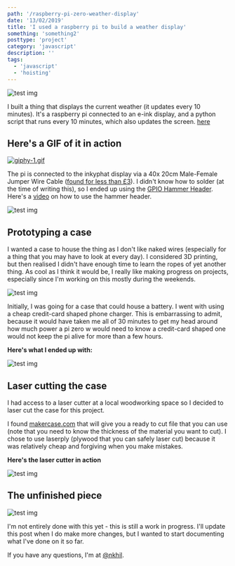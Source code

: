 ```yaml
---
path: '/raspberry-pi-zero-weather-display'
date: '13/02/2019'
title: 'I used a raspberry pi to build a weather display'
something: 'something2'
posttype: 'project'
category: 'javascript'
description: ''
tags:
  - 'javascript'
  - 'hoisting'
---
```

![test img](./1.jpg)

I built a thing that displays the current weather (it updates every 10 minutes). It's a raspberry pi connected to an e-ink display, and a python script that runs every 10 minutes, which also updates the screen.  [here](www.google.com)

## Here's a GIF of it in action

[![giphy-1.gif](https://i.postimg.cc/kXfxwYvY/giphy-1.gif)](https://postimg.cc/F7kdHZq0)


The pi is connected to the inkyphat display via a 40x 20cm Male-Female Jumper Wire Cable ([found for less than £3](https://www.amazon.co.uk/Conductor-Female-Jumper-Color-Ribbon/dp/B00ATMHU52/ref=alp_dpwidget_a_w_?th=1&psc=1&smid=A258M9JSP6L6E7)). I didn't know how to solder (at the time of writing this), so I ended up using the [GPIO Hammer Header](https://shop.pimoroni.com/products/gpio-hammer-header). Here's a [video](https://www.youtube.com/watch?v=ddLbUNlaZ3U) on how to use the hammer header. 

![test img](./4.jpg)

## Prototyping a case

I wanted a case to house the thing as I don't like naked wires (especially for a thing that you may have to look at every day). I considered 3D printing, but then realised I didn't have enough time to learn the ropes of yet another thing. As cool as I think it would be, I really like making progress on projects, especially since I'm working on this mostly during the weekends.

![test img](./2.jpg)

Initially, I was going for a case that could house a battery. I went with using a cheap credit-card shaped phone charger. This is embarrassing to admit, because it would have taken me all of 30 minutes to get my head around how much power a pi zero w would need to know a credit-card shaped one would not keep the pi alive for more than a few hours.

**Here's what I ended up with:**

![test img](./3.jpg)

## Laser cutting the case

I had access to a laser cutter at a local woodworking space so I decided to laser cut the case for this project. 

I found [makercase.com](https://en.makercase.com/#/basicbox) that will give you a ready to cut file that you can use (note that you need to know the thickness of the material you want to cut). I chose to use laserply (plywood that you can safely laser cut) because it was relatively cheap and forgiving when you make mistakes. 

**Here's the laser cutter in action**

![test img](./5.jpg)

## The unfinished piece

![test img](./6.jpg)

I'm not entirely done with this yet - this is still a work in progress. I'll update this post when I do make more changes, but I wanted to start documenting what I've done on it so far.

If you have any questions, I'm at [@nkhil](http://twitter.com/nkhil).
